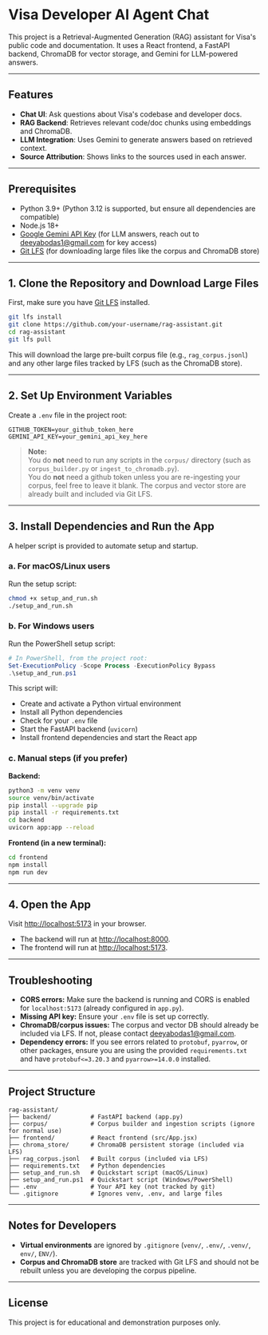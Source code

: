 # Visa Developer AI Agent Chat

This project is a Retrieval-Augmented Generation (RAG) assistant for Visa's public code and documentation. It uses a React frontend, a FastAPI backend, ChromaDB for vector storage, and Gemini for LLM-powered answers.

---

## Features

- **Chat UI**: Ask questions about Visa's codebase and developer docs.
- **RAG Backend**: Retrieves relevant code/doc chunks using embeddings and ChromaDB.
- **LLM Integration**: Uses Gemini to generate answers based on retrieved context.
- **Source Attribution**: Shows links to the sources used in each answer.

---

## Prerequisites

- Python 3.9+ (Python 3.12 is supported, but ensure all dependencies are compatible)
- Node.js 18+
- [Google Gemini API Key](https://aistudio.google.com/app/apikey) (for LLM answers, reach out to deeyabodas1@gmail.com for key access)
- [Git LFS](https://git-lfs.github.com/) (for downloading large files like the corpus and ChromaDB store)

---

## 1. Clone the Repository and Download Large Files

First, make sure you have [Git LFS](https://git-lfs.github.com/) installed.

```bash
git lfs install
git clone https://github.com/your-username/rag-assistant.git
cd rag-assistant
git lfs pull
```

This will download the large pre-built corpus file (e.g., `rag_corpus.jsonl`) and any other large files tracked by LFS (such as the ChromaDB store).

---

## 2. Set Up Environment Variables

Create a `.env` file in the project root:

```
GITHUB_TOKEN=your_github_token_here
GEMINI_API_KEY=your_gemini_api_key_here
```

> **Note:**  
> You do **not** need to run any scripts in the `corpus/` directory (such as `corpus_builder.py` or `ingest_to_chromadb.py`).  
> You do **not** need a github token unless you are re-ingesting your corpus, feel free to leave it blank.
> The corpus and vector store are already built and included via Git LFS.

---

## 3. Install Dependencies and Run the App

A helper script is provided to automate setup and startup.

### a. For macOS/Linux users

Run the setup script:

```bash
chmod +x setup_and_run.sh
./setup_and_run.sh
```

### b. For Windows users

Run the PowerShell setup script:

```powershell
# In PowerShell, from the project root:
Set-ExecutionPolicy -Scope Process -ExecutionPolicy Bypass
.\setup_and_run.ps1
```

This script will:
- Create and activate a Python virtual environment
- Install all Python dependencies
- Check for your `.env` file
- Start the FastAPI backend (`uvicorn`)
- Install frontend dependencies and start the React app

### c. Manual steps (if you prefer)

**Backend:**
```bash
python3 -m venv venv
source venv/bin/activate
pip install --upgrade pip
pip install -r requirements.txt
cd backend
uvicorn app:app --reload
```

**Frontend (in a new terminal):**
```bash
cd frontend
npm install
npm run dev
```

---

## 4. Open the App

Visit [http://localhost:5173](http://localhost:5173) in your browser.

- The backend will run at [http://localhost:8000](http://localhost:8000).
- The frontend will run at [http://localhost:5173](http://localhost:5173).

---

## Troubleshooting

- **CORS errors:** Make sure the backend is running and CORS is enabled for `localhost:5173` (already configured in `app.py`).
- **Missing API key:** Ensure your `.env` file is set up correctly.
- **ChromaDB/corpus issues:** The corpus and vector DB should already be included via LFS. If not, please contact deeyabodas1@gmail.com.
- **Dependency errors:** If you see errors related to `protobuf`, `pyarrow`, or other packages, ensure you are using the provided `requirements.txt` and have `protobuf<=3.20.3` and `pyarrow>=14.0.0` installed.

---

## Project Structure

```
rag-assistant/
├── backend/           # FastAPI backend (app.py)
├── corpus/            # Corpus builder and ingestion scripts (ignore for normal use)
├── frontend/          # React frontend (src/App.jsx)
├── chroma_store/      # ChromaDB persistent storage (included via LFS)
├── rag_corpus.jsonl   # Built corpus (included via LFS)
├── requirements.txt   # Python dependencies
├── setup_and_run.sh   # Quickstart script (macOS/Linux)
├── setup_and_run.ps1  # Quickstart script (Windows/PowerShell)
├── .env               # Your API key (not tracked by git)
└── .gitignore         # Ignores venv, .env, and large files
```

---

## Notes for Developers

- **Virtual environments** are ignored by `.gitignore` (`venv/`, `.env/`, `.venv/`, `env/`, `ENV/`).
- **Corpus and ChromaDB store** are tracked with Git LFS and should not be rebuilt unless you are developing the corpus pipeline.

---

## License

This project is for educational and demonstration purposes only.
